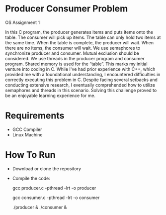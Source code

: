 # Producer Consumer Problem
OS Assignment 1


In this C program, the producer generates items and puts items onto the table. The consumer will pick up items. The table can only hold two items at the same time. When the table is complete, the producer will wait. When there are no items, the consumer will wait. We use semaphores to synchronize producer and consumer.  Mutual exclusion should be considered. We use threads in the producer program and consumer program. Shared memory is used for the “table”.
This marks my initial venture into coding in C. While I've had prior experience with C++, which provided me with a foundational understanding, I encountered difficulties in correctly executing this problem in C. Despite facing several setbacks and conducting extensive research, I eventually comprehended how to utilize semaphores and threads in this scenario. Solving this challenge proved to be an enjoyable learning experience for me.

# Requirements
- GCC Compiler
- Linux Machine

# How To Run
 - Download or clone the repository
 - Compile the code:
   
     gcc producer.c -pthread -lrt -o producer
   
     gcc consumer.c -pthread -lrt -o consumer
   
     ./producer & ./consumer & 

